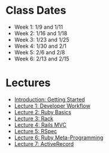 Class Dates
===========

* Week 1:  1/9  and 1/11
* Week 2:  1/16 and 1/18
* Week 3:  1/23 and 1/25
* Week 4:  1/30 and 2/1
* Week 5:  2/6  and 2/8
* Week 6:  2/13 and 2/15

Lectures
========

* [Introduction: Getting Started](0-getting-started/README.md)
* [Lecture 1: Developer Workflow](1-developer-workflow/README.md)
* [Lecture 2: Ruby Basics](2-ruby-basics/README.md)
* [Lecture 3: Rack](3-rack/README.md)
* [Lecture 4: Rails MVC](4-rails-mvc/README.md)
* [Lecture 5: RSpec](5-rspec/README.md)
* [Lecture 6: Ruby Meta-Programming](6-ruby-meta-programming/README.md)
* [Lecture 7: ActiveRecord](7-active-record/README.md)

